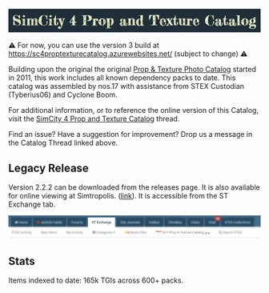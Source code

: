 ![Header](_Legacy/resources/head.jpg)

⚠ For now, you can use the version 3 build at https://sc4proptexturecatalog.azurewebsites.net/ (subject to change) ⚠

Building upon the original the original [Prop & Texture Photo Catalog](https://sc4devotion.com/forums/index.php?board=415.0) started in 2011, this work includes all known dependency packs
to date. This catalog was assembled by nos.17 with assistance from STEX Custodian (Tyberius06) and Cyclone Boom.

For additional information, or to reference the online version of this Catalog, visit the [SimCity 4 Prop and Texture Catalog](https://community.simtropolis.com/forums/topic/758501-simcity-4-prop-and-texture-catalogue-by-stex-custodian/) thread.

Find an issue? Have a suggestion for improvement? Drop us a message in the Catalog Thread linked above.

## Legacy Release
Version 2.2.2 can be downloaded from the releases page. It is also available for online viewing at Simtropolis. ([link](https://community.simtropolis.com/sc4-prop-and-texture-catalog/index/)). It is accessible from the ST Exchange tab.

![Accessible under the ST Exchange tab](_Legacy/resources/STbanner.png "Accessible under the ST Exchange tab")

## Stats
Items indexed to date: 165k TGIs across 600+ packs.
